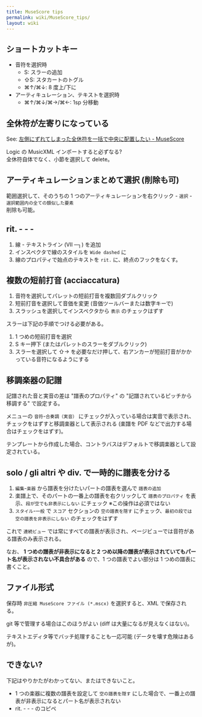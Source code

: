```yaml
---
title: MuseScore tips
permalink: wiki/MuseScore_tips/
layout: wiki
---
```


## ショートカットキー

- 音符を選択時
  - <span class="mac-key">S</span>: スラーの追加
  - <span class="mac-key">⇧S</span>: スタカートのトグル
  - <span class="mac-key">⌘↑/⌘↓</span>: 8 度上/下に
- アーティキュレーション、テキストを選択時
  - <span class="mac-key">⌘↑/⌘↓/⌘→/⌘←</span>: 1sp 分移動


## 全休符が左寄りになっている

See: [左側にずれてしまった全休符を一括で中央に配置したい - MuseScore](https://musescore.org/ja/node/20447)

Logic の MusicXML インポートすると必ずなる?
<br>
全休符自体でなく、小節を選択して delete。


## アーティキュレーションまとめて選択 (削除も可)

範囲選択して、そのうちの 1 つのアーティキュレーションを右クリック - `選択` - `選択範囲内の全ての類似した要素`
<br>
削除も可能。


## rit. - - -

1. 線 - テキストライン (VII ─┐) を追加
2. インスペクタで線のスタイルを `Wide dashed` に
3. 線のプロパティで始点のテキストを `rit.` に、終点のフックをなくす。


## 複数の短前打音 (acciaccatura)

1. 音符を選択してパレットの短前打音を複数回ダブルクリック
2. 短前打音を選択して音価を変更 (音価ツールバーまたは数字キーで)
3. スラッシュを選択してインスペクタから `表示` のチェックはずす

スラーは下記の手順でつける必要がある。

1. 1 つめの短前打音を選択
2. S キー押下 (またはパレットのスラーをダブルクリック)
3. スラーを選択して <span class="mac-key">⇧→</span> を必要なだけ押して、右アンカーが短前打音がかかっている音符になるようにする


## 移調楽器の記譜

記譜された音と実音の差は "譜表のプロパティ" の "記譜されているピッチから移調する" で設定する。

メニューの `音符`-`合奏調（実音）` にチェックが入っている場合は実音で表示され、チェックをはずすと移調楽器として表示される (楽譜を PDF などで出力する場合はチェックをはずす)。

テンプレートから作成した場合、コントラバスはデフォルトで移調楽器として設定されている。


## solo / gli altri や div. で一時的に譜表を分ける

1. `編集`-`楽器` から譜表を分けたいパートの譜表を選んで `譜表の追加`
2. 楽譜上で、そのパートの一番上の譜表を右クリックして `譜表のプロパティ` を表示、`段が空でも非表示にしない` にチェック ※この操作は必須ではない
3. `スタイル`-`一般` で `スコア` セクションの `空の譜表を隠す` にチェック、`最初の段では空の譜表を非表示にしない` のチェックをはずす

これで `連続ビュー` では常にすべての譜表が表示され、ページビューでは音符がある譜表のみ表示される。

なお、 **1 つめの譜表が非表示になると 2 つめ以降の譜表が表示されていてもパート名が表示されない不具合がある** ので、1 つの譜表でよい部分は 1 つめの譜表に書くこと。

## ファイル形式

保存時 `非圧縮 MuseScore ファイル (*.mscx)` を選択すると、XML で保存される。

git 等で管理する場合はこのほうがよい (diff は大量になるが見えなくはない)。

テキストエディタ等でバッチ処理することも一応可能 (データを壊す危険はあるが)。


## できない?

下記はやりかたがわかってない、またはできないこと。

- 1 つの楽器に複数の譜表を設定して `空の譜表を隠す` にした場合で、一番上の譜表が非表示になるとパート名が表示されない
- rit. - - - のコピペ

